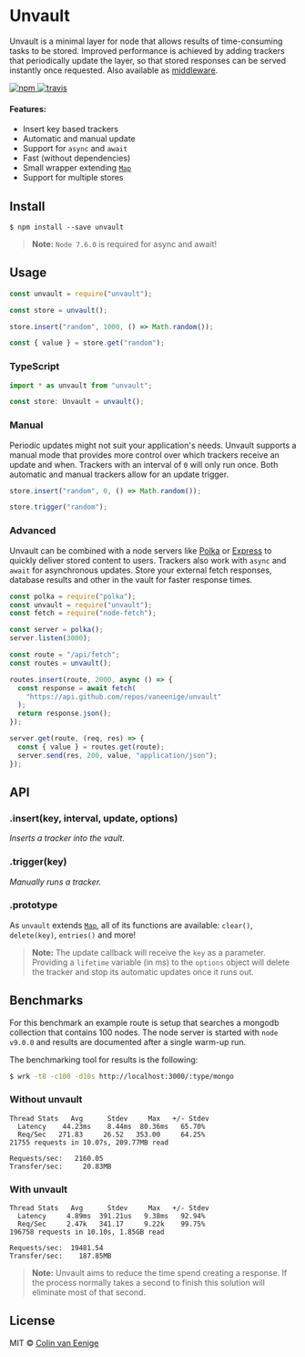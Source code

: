 <h1>Unvault</h1>

Unvault is a minimal layer for node that allows results of time-consuming tasks to be stored. Improved performance is achieved by adding trackers that periodically update the layer, so that stored responses can be served instantly once requested. Also available as [middleware](https://github.com/vaneenige/unvault-middleware).

<a href="https://www.npmjs.org/package/unvault">
  <img src="https://img.shields.io/npm/v/unvault.svg?style=flat" alt="npm">
</a>

<a href="https://travis-ci.org/vaneenige/unvault">
  <img src="https://travis-ci.org/vaneenige/unvault.svg?branch=master" alt="travis">
</a>

#### Features:

* Insert key based trackers
* Automatic and manual update
* Support for `async` and `await`
* Fast (without dependencies)
* Small wrapper extending [`Map`](https://developer.mozilla.org/en-US/docs/Web/JavaScript/Reference/Global_Objects/Map)
* Support for multiple stores

## Install

```
$ npm install --save unvault
```

> **Note:** `Node 7.6.0` is required for async and await!

## Usage

```js
const unvault = require("unvault");

const store = unvault();

store.insert("random", 1000, () => Math.random());

const { value } = store.get("random");
```

### TypeScript

```js
import * as unvault from "unvault";

const store: Unvault = unvault();
```

### Manual

Periodic updates might not suit your application's needs. Unvault supports a manual mode that provides more control over which trackers receive an update and when. Trackers with an interval of `0` will only run once. Both automatic and manual trackers allow for an update trigger.

```js
store.insert("random", 0, () => Math.random());

store.trigger("random");
```

### Advanced

Unvault can be combined with a node servers like [Polka](https://github.com/lukeed/polka) or [Express](https://github.com/expressjs/express) to quickly deliver stored content to users. Trackers also work with `async` and `await` for asynchronous updates. Store your external fetch responses, database results and other in the vault for faster response times.

```js
const polka = require("polka");
const unvault = require("unvault");
const fetch = require("node-fetch");

const server = polka();
server.listen(3000);

const route = "/api/fetch";
const routes = unvault();

routes.insert(route, 2000, async () => {
  const response = await fetch(
    "https://api.github.com/repos/vaneenige/unvault"
  );
  return response.json();
});

server.get(route, (req, res) => {
  const { value } = routes.get(route);
  server.send(res, 200, value, "application/json");
});
```

## API

### .insert(key, interval, update, options)

_Inserts a tracker into the vault._

### .trigger(key)

_Manually runs a tracker._

### .prototype

As `unvault` extends [`Map`](https://developer.mozilla.org/en-US/docs/Web/JavaScript/Reference/Global_Objects/Map), all of its functions are available: `clear()`, `delete(key)`, `entries()` and more!

> **Note:** The update callback will receive the `key` as a parameter. Providing a `lifetime` variable (in ms) to the `options` object will delete the tracker and stop its automatic updates once it runs out.

## Benchmarks

For this benchmark an example route is setup that searches a mongodb collection that contains 100 nodes. The node server is started with `node v9.0.0` and results are documented after a single warm-up run.

The benchmarking tool for results is the following:

```sh
$ wrk -t8 -c100 -d10s http://localhost:3000/:type/mongo
```

### Without unvault

```
Thread Stats   Avg      Stdev     Max   +/- Stdev
  Latency    44.23ms    8.44ms  80.36ms   65.70%
  Req/Sec   271.83     26.52   353.00     64.25%
21755 requests in 10.07s, 209.77MB read

Requests/sec:   2160.05
Transfer/sec:     20.83MB
```

### With unvault

```
Thread Stats   Avg      Stdev     Max   +/- Stdev
  Latency     4.89ms  391.21us   9.38ms   92.94%
  Req/Sec     2.47k   341.17     9.22k    99.75%
196758 requests in 10.10s, 1.85GB read

Requests/sec:  19481.54
Transfer/sec:    187.85MB
```

> **Note:** Unvault aims to reduce the time spend creating a response. If the process normally takes a second to finish this solution will eliminate most of that second.

## License

MIT © [Colin van Eenige](https://use-the-platform.com)
